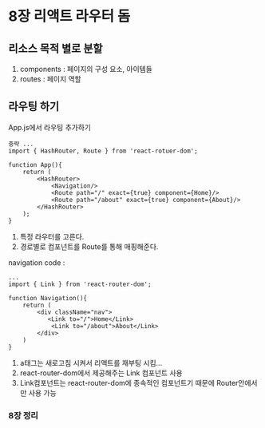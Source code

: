 # 8장 리액트 라우터 돔
## 리소스 목적 별로 분할
1. components : 페이지의 구성 요소, 아이템들 
2. routes : 페이지 역할

## 라우팅 하기
App.js에서 라우팅 추가하기 
```react
중략 ... 
import { HashRouter, Route } from 'react-rotuer-dom';

function App(){
    return (
        <HashRouter>
            <Navigation/>
            <Route path="/" exact={true} component={Home}/>
            <Route path="/about" exact={true} component={About}/>
        </HashRouter>
    );
}
```
1. 특정 라우터를 고른다. 
2. 경로별로 컴포넌트를 Route를 통해 매핑해준다.

navigation code :
```react
...
import { Link } from 'react-router-dom';

function Navigation(){
    return (
        <div className="nav">
           <Link to="/">Home</Link>
            <Link to="/about">About</Link>
        </div>
    )
}
```
1. a태그는 새로고침 시켜서 리액트를 재부팅 시킴... 
2. react-router-dom에서 제공해주는 Link 컴포넌트 사용
3. Link컴포넌트는 react-router-dom에 종속적인 컴포넌트기 때문에 Router안에서만 사용 가능


### 8장 정리

